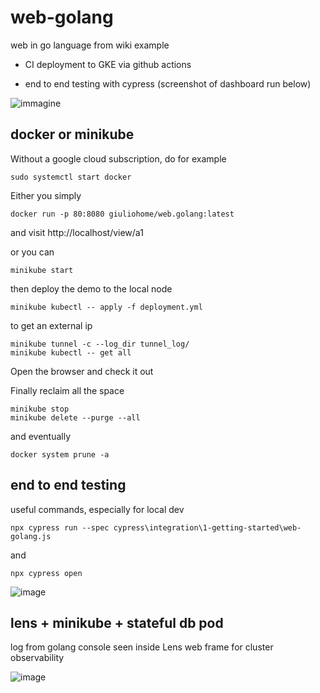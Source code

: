 # web-golang
web in go language from wiki example

- CI deployment to GKE via github actions

- end to end testing with cypress (screenshot of dashboard run below)

![immagine](https://user-images.githubusercontent.com/3272563/157900395-1fe1799a-1628-43c3-925a-863a15d53860.png)

## docker or minikube

Without a google cloud subscription, do for example
```
sudo systemctl start docker
```
Either you simply
```
docker run -p 80:8080 giuliohome/web.golang:latest
```
and visit http://localhost/view/a1

or you can
```
minikube start
```
then deploy the demo to the local node
```
minikube kubectl -- apply -f deployment.yml
```
to get an external ip
```
minikube tunnel -c --log_dir tunnel_log/
minikube kubectl -- get all
```
Open the browser and check it out

Finally reclaim all the space
```
minikube stop
minikube delete --purge --all
```
and eventually
```
docker system prune -a
```

## end to end testing

useful commands, especially for local dev
```
npx cypress run --spec cypress\integration\1-getting-started\web-golang.js
```
and 
```
npx cypress open
```
![image](https://user-images.githubusercontent.com/3272563/158066376-db8e0e1f-7442-4bda-bc17-cd75b1979529.png)

## lens + minikube + stateful db pod 

log from golang console seen inside Lens web frame for cluster observability

![image](https://user-images.githubusercontent.com/3272563/158406574-13008fcd-6c6e-48e4-b81a-25bfd4b72caa.png)





